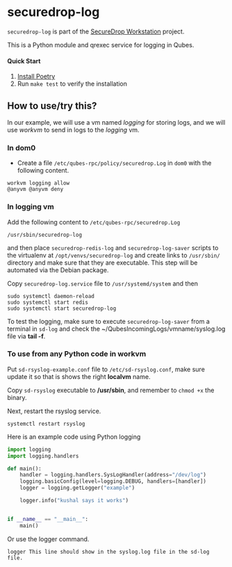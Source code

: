 # securedrop-log

`securedrop-log` is part of the [SecureDrop
Workstation](https://github.com/freedomofpress/securedrop-workstation) project.

This is a Python module and qrexec service for logging in Qubes.

#### Quick Start

1. [Install Poetry](https://python-poetry.org/docs/#installing-with-the-official-installer)
2. Run `make test` to verify the installation

## How to use/try this?

In our example, we will use a vm named *logging* for storing logs, and we will use
*workvm* to send in logs to the *logging* vm.

### In dom0

- Create a file `/etc/qubes-rpc/policy/securedrop.Log` in `dom0` with the following content.

```
workvm logging allow
@anyvm @anyvm deny
```

### In logging vm

Add the following content to `/etc/qubes-rpc/securedrop.Log`

```
/usr/sbin/securedrop-log
```

and then place `securedrop-redis-log` and `securedrop-log-saver` scripts to the
virtualenv at `/opt/venvs/securedrop-log` and create links to `/usr/sbin/`
directory and make sure that they are executable. This step will be automated via
the Debian package.


Copy `securedrop-log.service` file to `/usr/systemd/system` and then

```
sudo systemctl daemon-reload
sudo systemctl start redis
sudo systemctl start securedrop-log
```

To test the logging, make sure to execute `securedrop-log-saver` from a terminal in `sd-log`
and check the ~/QubesIncomingLogs/vmname/syslog.log file via **tail -f**.


### To use from any Python code in workvm

Put `sd-rsyslog-example.conf` file to `/etc/sd-rsyslog.conf`, make sure update
it so that is shows the right **localvm** name.

Copy `sd-rsyslog` executable to **/usr/sbin**, and remember to `chmod +x`
the binary.

Next, restart the rsyslog service.

```
systemctl restart rsyslog
```


Here is an example code using Python logging

```Python
import logging
import logging.handlers

def main():
    handler = logging.handlers.SysLogHandler(address="/dev/log")
    logging.basicConfig(level=logging.DEBUG, handlers=[handler])
    logger = logging.getLogger("example")

    logger.info("kushal says it works")


if __name__ == "__main__":
    main()

```

Or use the logger command.

```
logger This line should show in the syslog.log file in the sd-log file.
```
